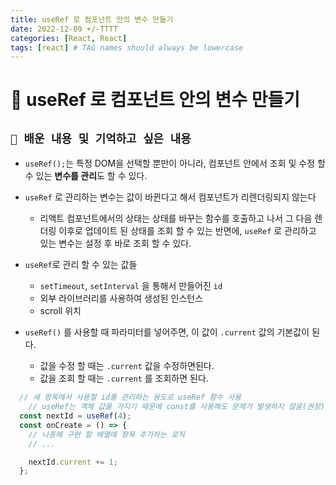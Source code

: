 ```yaml
---
title: useRef 로 컴포넌트 안의 변수 만들기
date: 2022-12-09 +/-TTTT
categories: [React, React]
tags: [react] # TAG names should always be lowercase
---
```


# 🔖 useRef 로 컴포넌트 안의 변수 만들기

## `📌 배운 내용 및 기억하고 싶은 내용`

- `useRef();`는 특정 DOM을 선택할 뿐만이 아니라,  컴포넌트 안에서 조회 및 수정 할 수 있는 **변수를 관리**도 할 수 있다.
- `useRef` 로 관리하는 변수는 값이 바뀐다고 해서 컴포넌트가 리렌더링되지 않는다
  - 리액트 컴포넌트에서의 상태는 상태를 바꾸는 함수를 호출하고 나서 그 다음 렌더링 이후로 업데이트 된 상태를 조회 할 수 있는 반면에, `useRef` 로 관리하고 있는 변수는 설정 후 바로 조회 할 수 있다.

- `useRef`로 관리 할 수 있는 값들
  - `setTimeout`, `setInterval` 을 통해서 만들어진 `id`
  - 외부 라이브러리를 사용하여 생성된 인스턴스
  - scroll 위치


- `useRef()` 를 사용할 때 파라미터를 넣어주면, 이 값이 `.current` 값의 기본값이 된다.
  - 값을 수정 할 때는 `.current` 값을 수정하면된다.
  - 값을 조회 할 때는 `.current` 를 조회하면 된다.

```jsx
  // 새 항목에서 사용할 id를 관리하는 용도로 useRef 함수 사용
	// useRef는 객체 값을 가지기 때문에 const를 사용해도 문제가 발생하지 않음(권장) 
  const nextId = useRef(4);
  const onCreate = () => {
    // 나중에 구현 할 배열에 항목 추가하는 로직
    // ...

    nextId.current += 1;
  };
```

